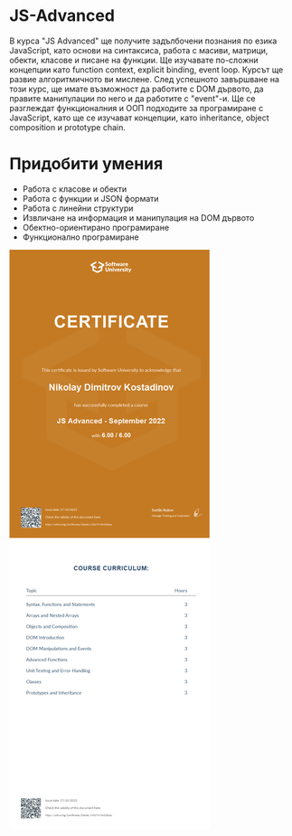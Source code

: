 # JS-Advanced

В курса "JS Advanced" ще получите задълбочени познания по езика JavaScript, като основи на синтаксиса, работа с масиви, матрици, обекти, класове и писане на функции. Ще изучавате по-сложни концепции като function context, explicit binding, event loop. Курсът ще развие алгоритмичното ви мислене. След успешното завършване на този курс, ще имате възможност да работите с DOM дървото, да правите манипулации по него и да работите с "event"-и. Ще се разглеждат функционалния и ООП подходите за програмиране с JavaScript, като ще се изучават концепции, като inheritance, object composition и prototype chain.
# Придобити умения
* Работа с класове и обекти
* Работа с функции и JSON формати
* Работа с линейни структури
* Извличане на информация и манипулация на DOM дървото
* Обектно-ориентирано програмиране
* Функционално програмиране

![Certificate](https://github.com/NikolayKostadinov/JS-Advanced/blob/main/Certificate/JS%20Advanced%20-%20September%202022%20-%20Certificate.jpeg)
